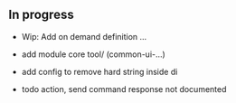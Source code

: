 ## In progress

- Wip: Add on demand definition ...
  
- add module core tool/ (common-ui-...)
- add config to remove hard string inside di

- todo action, send command response not documented